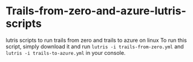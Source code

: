 # Trails-from-zero-and-azure-lutris-scripts
lutris scripts to run trails from zero and trails to azure on linux
To run this script, simply download it and run `lutris -i trails-from-zero.yml` and `lutris -i trails-to-azure.yml` in your console.
